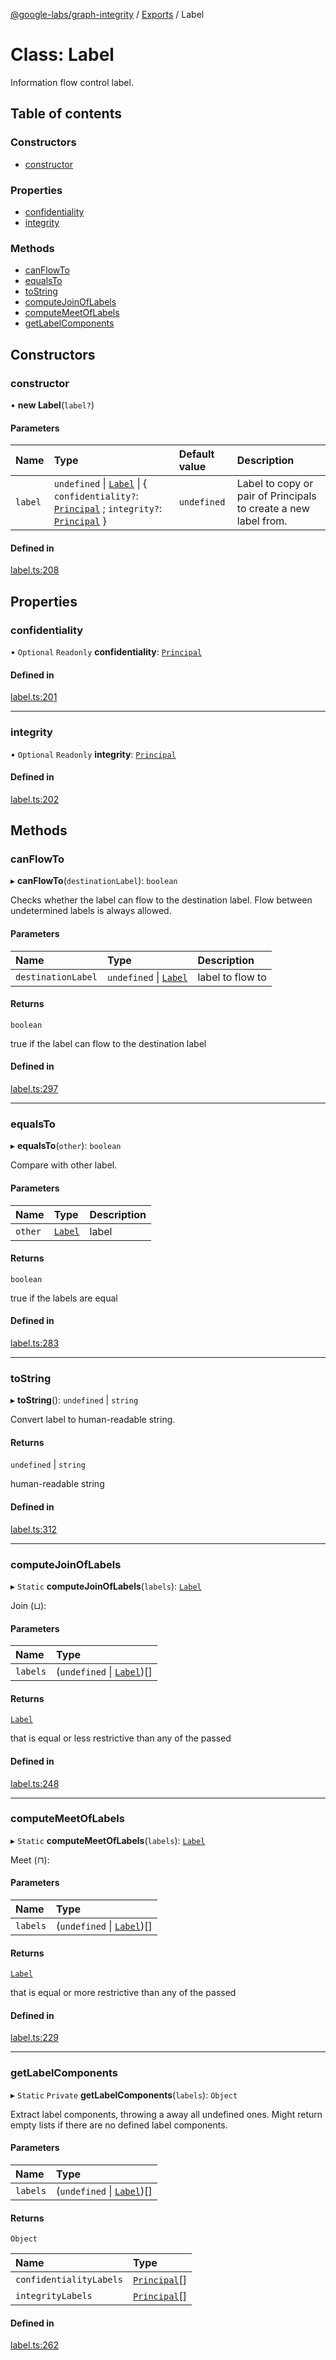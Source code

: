 [@google-labs/graph-integrity](../README.md) / [Exports](../modules.md) / Label

# Class: Label

Information flow control label.

## Table of contents

### Constructors

- [constructor](Label.md#constructor)

### Properties

- [confidentiality](Label.md#confidentiality)
- [integrity](Label.md#integrity)

### Methods

- [canFlowTo](Label.md#canflowto)
- [equalsTo](Label.md#equalsto)
- [toString](Label.md#tostring)
- [computeJoinOfLabels](Label.md#computejoinoflabels)
- [computeMeetOfLabels](Label.md#computemeetoflabels)
- [getLabelComponents](Label.md#getlabelcomponents)

## Constructors

### constructor

• **new Label**(`label?`)

#### Parameters

| Name | Type | Default value | Description |
| :------ | :------ | :------ | :------ |
| `label` | `undefined` \| [`Label`](Label.md) \| { `confidentiality?`: [`Principal`](Principal.md) ; `integrity?`: [`Principal`](Principal.md)  } | `undefined` | Label to copy or pair of Principals to create a new label from. |

#### Defined in

[label.ts:208](https://github.com/Chizobaonorh/labs-prototypes/blob/66eed2a/seeds/graph-integrity/src/label.ts#L208)

## Properties

### confidentiality

• `Optional` `Readonly` **confidentiality**: [`Principal`](Principal.md)

#### Defined in

[label.ts:201](https://github.com/Chizobaonorh/labs-prototypes/blob/66eed2a/seeds/graph-integrity/src/label.ts#L201)

___

### integrity

• `Optional` `Readonly` **integrity**: [`Principal`](Principal.md)

#### Defined in

[label.ts:202](https://github.com/Chizobaonorh/labs-prototypes/blob/66eed2a/seeds/graph-integrity/src/label.ts#L202)

## Methods

### canFlowTo

▸ **canFlowTo**(`destinationLabel`): `boolean`

Checks whether the label can flow to the destination label.
Flow between undetermined labels is always allowed.

#### Parameters

| Name | Type | Description |
| :------ | :------ | :------ |
| `destinationLabel` | `undefined` \| [`Label`](Label.md) | label to flow to |

#### Returns

`boolean`

true if the label can flow to the destination label

#### Defined in

[label.ts:297](https://github.com/Chizobaonorh/labs-prototypes/blob/66eed2a/seeds/graph-integrity/src/label.ts#L297)

___

### equalsTo

▸ **equalsTo**(`other`): `boolean`

Compare with other label.

#### Parameters

| Name | Type | Description |
| :------ | :------ | :------ |
| `other` | [`Label`](Label.md) | label |

#### Returns

`boolean`

true if the labels are equal

#### Defined in

[label.ts:283](https://github.com/Chizobaonorh/labs-prototypes/blob/66eed2a/seeds/graph-integrity/src/label.ts#L283)

___

### toString

▸ **toString**(): `undefined` \| `string`

Convert label to human-readable string.

#### Returns

`undefined` \| `string`

human-readable string

#### Defined in

[label.ts:312](https://github.com/Chizobaonorh/labs-prototypes/blob/66eed2a/seeds/graph-integrity/src/label.ts#L312)

___

### computeJoinOfLabels

▸ `Static` **computeJoinOfLabels**(`labels`): [`Label`](Label.md)

Join (⊔):

#### Parameters

| Name | Type |
| :------ | :------ |
| `labels` | (`undefined` \| [`Label`](Label.md))[] |

#### Returns

[`Label`](Label.md)

that is equal or less restrictive than any of
the passed

#### Defined in

[label.ts:248](https://github.com/Chizobaonorh/labs-prototypes/blob/66eed2a/seeds/graph-integrity/src/label.ts#L248)

___

### computeMeetOfLabels

▸ `Static` **computeMeetOfLabels**(`labels`): [`Label`](Label.md)

Meet (⊓):

#### Parameters

| Name | Type |
| :------ | :------ |
| `labels` | (`undefined` \| [`Label`](Label.md))[] |

#### Returns

[`Label`](Label.md)

that is equal or more restrictive than any of
the passed

#### Defined in

[label.ts:229](https://github.com/Chizobaonorh/labs-prototypes/blob/66eed2a/seeds/graph-integrity/src/label.ts#L229)

___

### getLabelComponents

▸ `Static` `Private` **getLabelComponents**(`labels`): `Object`

Extract label components, throwing a away all undefined ones.
Might return empty lists if there are no defined label components.

#### Parameters

| Name | Type |
| :------ | :------ |
| `labels` | (`undefined` \| [`Label`](Label.md))[] |

#### Returns

`Object`

| Name | Type |
| :------ | :------ |
| `confidentialityLabels` | [`Principal`](Principal.md)[] |
| `integrityLabels` | [`Principal`](Principal.md)[] |

#### Defined in

[label.ts:262](https://github.com/Chizobaonorh/labs-prototypes/blob/66eed2a/seeds/graph-integrity/src/label.ts#L262)
